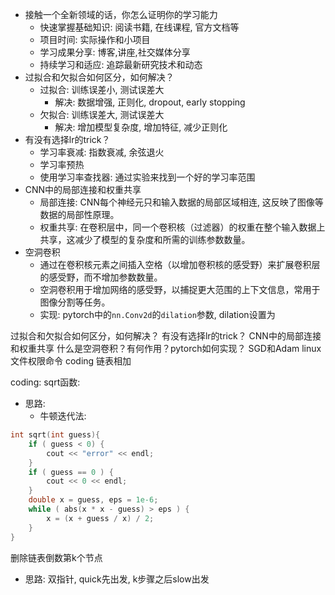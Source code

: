 - 接触一个全新领域的话，你怎么证明你的学习能力
  - 快速掌握基础知识: 阅读书籍, 在线课程, 官方文档等
  - 项目时间: 实际操作和小项目
  - 学习成果分享: 博客,讲座,社交媒体分享
  - 持续学习和适应: 追踪最新研究技术和动态
- 过拟合和欠拟合如何区分，如何解决？
  - 过拟合: 训练误差小, 测试误差大
    - 解决: 数据增强, 正则化, dropout, early stopping
  - 欠拟合: 训练误差大, 测试误差大
    - 解决: 增加模型复杂度, 增加特征, 减少正则化
- 有没有选择lr的trick？
  - 学习率衰减: 指数衰减, 余弦退火
  - 学习率预热
  - 使用学习率查找器: 通过实验来找到一个好的学习率范围
- CNN中的局部连接和权重共享
  - 局部连接: CNN每个神经元只和输入数据的局部区域相连, 这反映了图像等数据的局部性原理。
  - 权重共享: 在卷积层中，同一个卷积核（过滤器）的权重在整个输入数据上共享，这减少了模型的复杂度和所需的训练参数数量。
- 空洞卷积
  - 通过在卷积核元素之间插入空格（以增加卷积核的感受野）来扩展卷积层的感受野，而不增加参数数量。
  - 空洞卷积用于增加网络的感受野，以捕捉更大范围的上下文信息，常用于图像分割等任务。
  - 实现: pytorch中的`nn.Conv2d`的`dilation`参数, dilation设置为

过拟合和欠拟合如何区分，如何解决？
有没有选择lr的trick？
CNN中的局部连接和权重共享
什么是空洞卷积？有何作用？pytorch如何实现？
SGD和Adam
linux 文件权限命令
coding 链表相加

coding:
sqrt函数:
- 思路: 
  - 牛顿迭代法: 
```cpp
int sqrt(int guess){
    if ( guess < 0) {
        cout << "error" << endl;
    } 
    if ( guess == 0 ) {
        cout << 0 << endl;
    }
    double x = guess, eps = 1e-6;
    while ( abs(x * x - guess) > eps ) {
        x = (x + guess / x) / 2;
    }
}
```
删除链表倒数第k个节点
- 思路: 双指针, quick先出发, k步骤之后slow出发


